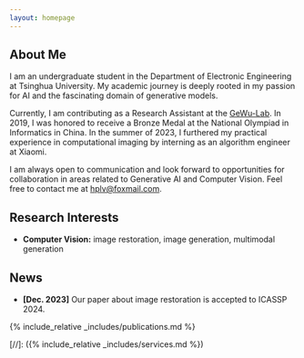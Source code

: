 ```yaml
---
layout: homepage
---
```


## About Me

I am an undergraduate student in the Department of Electronic Engineering at Tsinghua University. My academic journey is deeply rooted in my passion for AI and the fascinating domain of generative models.

Currently, I am contributing as a Research Assistant at the [GeWu-Lab](https://gewu-lab.github.io/). In 2019, I was honored to receive a Bronze Medal at the National Olympiad in Informatics in China. In the summer of 2023, I furthered my practical experience in computational imaging by interning as an algorithm engineer at Xiaomi.

I am always open to communication and look forward to opportunities for collaboration in areas related to Generative AI and Computer Vision. Feel free to contact me at hplv@foxmail.com.

## Research Interests

- **Computer Vision:** image restoration, image generation, multimodal generation

## News

- **[Dec. 2023]** Our paper about image restoration is accepted to ICASSP 2024.

{% include_relative _includes/publications.md %}

[//]: ({% include_relative _includes/services.md %})
